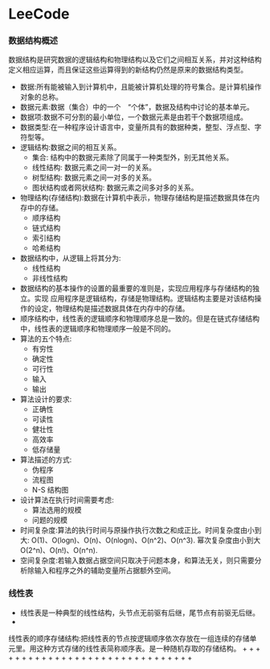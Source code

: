 # LeeCode

### 数据结构概述

数据结构是研究数据的逻辑结构和物理结构以及它们之间相互关系，并对这种结构定义相应运算，而且保证这些运算得到的新结构仍然是原来的数据结构类型。

+ 数据:所有能被输入到计算机中，且能被计算机处理的符号集合。是计算机操作对象的总称。
+ 数据元素:数据（集合）中的一个　“个体”，数据及结构中讨论的基本单元。
+ 数据项:数据不可分割的最小单位，一个数据元素是由若干个数据项组成。
+ 数据类型:在一种程序设计语言中，变量所具有的数据种类，整型、浮点型、字符型等。
+ 逻辑结构:数据之间的相互关系。
    + 集合: 结构中的数据元素除了同属于一种类型外，别无其他关系。
    + 线性结构: 数据元素之间一对一的关系。
    + 树型结构: 数据元素之间一对多的关系。
    + 图状结构或者网状结构: 数据元素之间多对多的关系。
+ 物理结构(存储结构):数据在计算机中表示，物理存储结构是描述数据具体在内存中的存储。
    + 顺序结构
    + 链式结构
    + 索引结构
    + 哈希结构
+ 数据结构中，从逻辑上将其分为:
    + 线性结构
    + 非线性结构
+ 数据结构的基本操作的设置的最重要的准则是，实现应用程序与存储结构的独立。实现
应用程序是逻辑结构，存储是物理结构。逻辑结构主要是对该结构操作的设定，物理结构是描述数据具体在内存中的存储。
+ 顺序结构中，线性表的逻辑顺序和物理顺序总是一致的。但是在链式存储结构中，线性表的逻辑顺序和物理顺序一般是不同的。
+ 算法的五个特点:
    + 有穷性
    + 确定性
    + 可行性
    + 输入
    + 输出
+ 算法设计的要求:
    + 正确性
    + 可读性
    + 健壮性
    + 高效率
    + 低存储量
+ 算法描述的方式:
    + 伪程序
    + 流程图
    + N-S 结构图
+ 设计算法在执行时间需要考虑:
    + 算法选用的规模
    + 问题的规模
+ 时间复杂度:算法的执行时间与原操作执行次数之和成正比。时间复杂度由小到大:
    O(1)、O(logn)、O(n)、O(nlogn)、O(n^2)、O(n^3). 幂次复杂度由小到大
    O(2^n)、O(n!)、O(n^n).
+ 空间复杂度:若输入数据占据空间只取决于问题本身，和算法无关，则只需要分析除输入和程序之外的辅助变量所占据额外空间。


### 线性表

+ 线性表是一种典型的线性结构，头节点无前驱有后继，尾节点有前驱无后继。
+
线性表的顺序存储结构:把线性表的节点按逻辑顺序依次存放在一组连续的存储单元里。用这种方式存储的线性表简称顺序表。是一种随机存取的存储结构。
+
+
+
+
+
+
+
+
+
+
+
+
+
+
+
+
+
+
+
+
+
+
+
+
+
+
+
+
+
+
+

